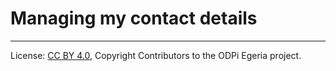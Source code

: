 <!-- SPDX-License-Identifier: CC-BY-4.0 -->
<!-- Copyright Contributors to the ODPi Egeria project. -->

# Managing my contact details




----
License: [CC BY 4.0](https://creativecommons.org/licenses/by/4.0/),
Copyright Contributors to the ODPi Egeria project.